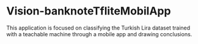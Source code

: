 # Vision-banknoteTfliteMobilApp
This application is focused on classifying the Turkish Lira dataset trained with a teachable machine through a mobile app and drawing conclusions.
